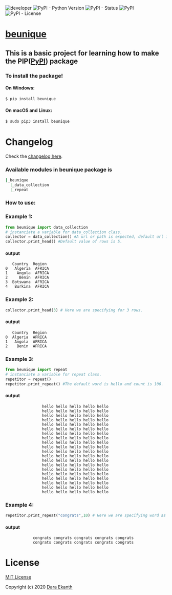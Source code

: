 ![developer](https://img.shields.io/badge/Developed%20By%20%3A-Dara%20Ekanth-teal) ![PyPI - Python Version](https://img.shields.io/pypi/pyversions/beunique)  ![PyPI - Status](https://img.shields.io/pypi/status/beunique)  ![PyPI](https://img.shields.io/pypi/v/beunique) ![PyPI - License](https://img.shields.io/pypi/l/beunique)
# [beunique]

## This is a basic project for learning how to make the PIP([PyPI]) package

### To install the package!
#### On Windows:
```bash 
$ pip install beunique
```
#### On macOS and Linux:
```bash
$ sudo pip3 install beunique
```

# Changelog

Check the [changelog here].
### Available modules in beunique package is
```bash
|_beunique
  |_data_collection
  |_repeat
```
### How to use:
### Example 1:
```python
from beunique import data_collection
# instanciate a variable for data_collection class.
collector = data_collection() #A url or path is expected, default url is 'https://raw.githubusercontent.com/cs109/2014_data/master/countries.csv'
collector.print_head() #Default value of rows is 5.
```
#### output 
```text
   Country  Region
0   Algeria  AFRICA
1    Angola  AFRICA
2     Benin  AFRICA
3  Botswana  AFRICA
4   Burkina  AFRICA
```
### Example 2:
```python
collector.print_head(3) # Here we are specifying for 3 rows.
```
#### output
```text
   Country  Region
0  Algeria  AFRICA
1   Angola  AFRICA
2    Benin  AFRICA
```
### Example 3:
```python
from beunique import repeat
# instanciate a variable for repeat class.
repetitor = repeat() 
repetitor.print_repeat() #The default word is hello and count is 100.
```
#### output
```text
                hello hello hello hello hello 
                hello hello hello hello hello 
                hello hello hello hello hello 
                hello hello hello hello hello 
                hello hello hello hello hello 
                hello hello hello hello hello 
                hello hello hello hello hello 
                hello hello hello hello hello 
                hello hello hello hello hello 
                hello hello hello hello hello 
                hello hello hello hello hello 
                hello hello hello hello hello 
                hello hello hello hello hello 
                hello hello hello hello hello 
                hello hello hello hello hello 
                hello hello hello hello hello 
                hello hello hello hello hello 
                hello hello hello hello hello 
                hello hello hello hello hello 
                hello hello hello hello hello 
```
### Example 4:
```python
repetitor.print_repeat("congrats",10) # Here we are specifying word as congrats for 10 times.
```
#### output
```text
            congrats congrats congrats congrats congrats 
            congrats congrats congrats congrats congrats
```

# License
[MIT License]

Copyright (c) 2020 [Dara Ekanth]

[PyPI]: https://pypi.org/
[changelog here]: https://github.com/Dara-Ekanth/todo_custom_package/releases
[beunique]: https://pypi.org/project/beunique/
[MIT License]: https://github.com/Dara-Ekanth/todo_custom_package/blob/master/LICENSE
[Dara Ekanth]: https://github.com/Dara-Ekanth/ 
